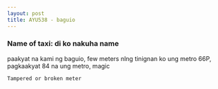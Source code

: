 ```yaml
---
layout: post
title: AYU538 - baguio
---
```


### Name of taxi: di ko nakuha name

paakyat na kami ng baguio, few meters nlng tinignan ko ung metro 66P, pagkaakyat 84 na ung metro, magic

```Tampered or broken meter```
